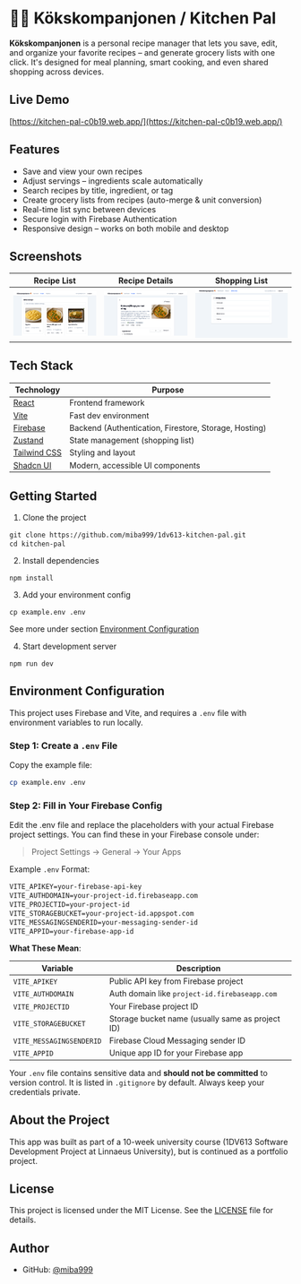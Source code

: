 # 🧑‍🍳 Kökskompanjonen / Kitchen Pal 

**Kökskompanjonen** is a personal recipe manager that lets you save, edit, and organize your favorite recipes – and generate grocery lists with one click. It's designed for meal planning, smart cooking, and even shared shopping across devices.

## Live Demo

[https://kitchen-pal-c0b19.web.app/](https://kitchen-pal-c0b19.web.app/)

## Features

- Save and view your own recipes 
- Adjust servings – ingredients scale automatically
- Search recipes by title, ingredient, or tag
- Create grocery lists from recipes (auto-merge & unit conversion)
- Real-time list sync between devices
- Secure login with Firebase Authentication
- Responsive design – works on both mobile and desktop

## Screenshots

| Recipe List | Recipe Details | Shopping List |
|----------|----------------|----------------|
| ![](./screenshots/recipes.png) | ![](./screenshots/recipe.png) | ![](./screenshots/list.png) |


## Tech Stack

| Technology                               | Purpose                                                      |
|------------------------------------------|--------------------------------------------------------------|
| [React](https://react.dev/)              | Frontend framework                                           |
| [Vite](https://vite.dev/)                | Fast dev environment                                         |
| [Firebase](https://firebase.google.com/) | Backend (Authentication, Firestore, Storage, Hosting)        |
| [Zustand](https://zustand-demo.pmnd.rs/) | State management (shopping list)                             |
| [Tailwind CSS](https://tailwindcss.com/) | Styling and layout                                           |
| [Shadcn UI](https://ui.shadcn.com/)      | Modern, accessible UI components                             |

## Getting Started
1. Clone the project

```
git clone https://github.com/miba999/1dv613-kitchen-pal.git
cd kitchen-pal
```

2. Install dependencies

```
npm install
```

3. Add your environment config

```
cp example.env .env
```
See more under section [Environment Configuration](#-environment-configuration)

4. Start development server
```
npm run dev
```


## Environment Configuration

This project uses Firebase and Vite, and requires a `.env` file with environment variables to run locally.

### Step 1: Create a `.env` File

Copy the example file:
```bash
cp example.env .env
```

### Step 2: Fill in Your Firebase Config
Edit the .env file and replace the placeholders with your actual Firebase project settings. You can find these in your Firebase console under:

> Project Settings → General → Your Apps

Example `.env` Format:
```env
VITE_APIKEY=your-firebase-api-key
VITE_AUTHDOMAIN=your-project-id.firebaseapp.com
VITE_PROJECTID=your-project-id
VITE_STORAGEBUCKET=your-project-id.appspot.com
VITE_MESSAGINGSENDERID=your-messaging-sender-id
VITE_APPID=your-firebase-app-id
```

**What These Mean**:

| Variable                 | Description                                      |
| ------------------------ | ------------------------------------------------ |
| `VITE_APIKEY`            | Public API key from Firebase project             |
| `VITE_AUTHDOMAIN`        | Auth domain like `project-id.firebaseapp.com`    |
| `VITE_PROJECTID`         | Your Firebase project ID                         |
| `VITE_STORAGEBUCKET`     | Storage bucket name (usually same as project ID) |
| `VITE_MESSAGINGSENDERID` | Firebase Cloud Messaging sender ID               |
| `VITE_APPID`             | Unique app ID for your Firebase app              |

Your `.env` file contains sensitive data and **should not be committed** to version control. It is listed in `.gitignore` by default. Always keep your credentials private.

## About the Project
This app was built as part of a 10-week university course (1DV613 Software Development Project at Linnaeus University), but is continued as a portfolio project. 

## License
This project is licensed under the MIT License. See the [LICENSE](/LICENSE) file for details.

## Author
- GitHub: [@miba999](https://github.com/miba999)